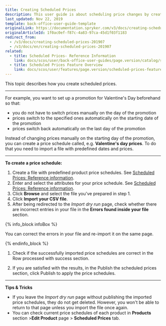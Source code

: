 ```yaml
---
title: Creating Scheduled Prices
description: This user guide is about scheduling price changes by creating product price schedules. This functionality is shipped with the Scheduled prices feature.
last_updated: Nov 22, 2019
template: back-office-user-guide-template
originalLink: https://documentation.spryker.com/v3/docs/creating-scheduled-prices-201907
originalArticleId: 1f0ac0ef-f87c-4a83-97ca-45d1f03f1183
redirect_from:
  - /v3/docs/creating-scheduled-prices-201907
  - /v3/docs/en/creating-scheduled-prices-201907
related:
  - title: Scheduled Prices- Reference Information
    link: docs/scos/user/back-office-user-guides/page.version/catalog/scheduled-prices/references/scheduled-prices-reference-information.html
  - title: Scheduled Prices Feature Overview
    link: docs/scos/user/features/page.version/scheduled-prices-feature-overview.html
---
```


This topic describes how you create scheduled prices.
***
For example, you want to set up a promotion for Valentine's Day beforehand so that:

* you do not have to switch prices manually on the day of the promotion
* prices switch to the specified ones automatically on the starting date of the promotion
* prices switch back automatically on the last day of the promotion

Instead of changing prices manually on the starting day of the promotion, you can create a price schedule called, e.g. **Valentine's day prices**. To do that you need to import a file with predefined dates and prices.

***

**To create a price schedule:**

1. Create a file with predefined product price schedules. See [Scheduled Prices: Reference information](/docs/scos/user/back-office-user-guides/{{page.version}}/catalog/scheduled-prices/references/scheduled-prices-reference-information.html).
2. Enter and select the attributes for your price schedule. See [Scheduled Prices: Reference information](/docs/scos/user/back-office-user-guides/{{page.version}}/catalog/scheduled-prices/references/scheduled-prices-reference-information.html).
3. Click **Browse** and select the file you've prepared in step 1.
4. Click **Import your CSV file**.
5. After being redirected to the _Import dry run_ page, check whether there are incorrect entries in your file in the **Errors found inside your file** section.

  {% info_block infoBox %}

  You can correct the errors in your file and re-import it on the same page.

  {% endinfo_block %}

1. Check if the successfully imported price schedules are correct in the Row processed with success section.

2. If you are satisfied with the results, in the Publish the scheduled prices section, click Publish to apply the price schedules.
***

**Tips & Tricks**
* If you leave the _Import dry run_ page without publishing the imported price schedules, they do not get deleted. However, you won't be able to return to that page unless you import the file once again.
* You can check current price schedules of each product in **Products** section >**Edit Product** page > **Scheduled Prices** tab.
